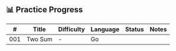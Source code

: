 ## 📊 Practice Progress

<!-- start -->

| # | Title | Difficulty | Language | Status | Notes |
|---|-------|------------|----------|--------|-------|
| 001 | Two Sum | - | Go |  |  |

<!-- end -->
